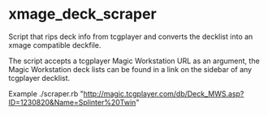# xmage_deck_scraper
Script that rips deck info from tcgplayer and converts the decklist into an xmage compatible deckfile.

The script accepts a tcgplayer Magic Workstation URL as an argument, the Magic Workstation deck lists can be found in a link on the sidebar of any tcgplayer decklist.

Example
./scraper.rb "http://magic.tcgplayer.com/db/Deck_MWS.asp?ID=1230820&Name=Splinter%20Twin"
